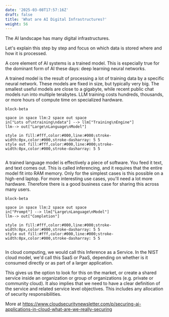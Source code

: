 ```yaml
---
date: '2025-03-08T17:57:16Z'
draft: false
title: 'What are AI Digital Infrastructures?'
weight: 56
---
```


The AI landscape has many digital infrastructures.

Let's explain this step by step and focus on which data is stored where and how it is processed.

A core element of AI systems is a trained model. This is especially true for the dominant form of AI these days: deep learning neural networks.

A trained model is the result of processing a lot of training data by a specific neural network. These models are fixed in size, but typically very big. The smallest useful models are close to a gigabyte, while recent public chat models run into multiple terabytes.
LLM training costs hundreds, thousands, or more hours of compute time on specialized hardware.

```mermaid
block-beta

space in space llm:2 space out space
in["Lots of\ntraining\ndata"] --> llm["Training\nEngine"]
llm--> out["Large\nLanguage\nModel"]

style in fill:#fff,color:#000,line:#000;stroke-width:0px,color:#000,stroke-dasharray: 5 5
style out fill:#fff,color:#000,line:#000;stroke-width:0px,color:#000,stroke-dasharray: 5 5
   
```

A trained language model is effectively a piece of software. You feed it text, and text comes out. This is called inferencing, and it requires that the entire model fit into RAM memory. Only for the simplest cases is this possible on a high-end laptop. For more interesting use cases, you'll need a lot more hardware. Therefore there is a good business case for sharing this across many users.

```mermaid
block-beta

space in space llm:2 space out space
in["Prompt"] --> llm["Large\nLanguage\nModel"]
llm--> out["Completion"]

style in fill:#fff,color:#000,line:#000;stroke-width:0px,color:#000,stroke-dasharray: 5 5
style out fill:#fff,color:#000,line:#000;stroke-width:0px,color:#000,stroke-dasharray: 5 5
   
```

In cloud computing, we would call this Inference as a Service.
In the NIST cloud model, we'd call this SaaS or PaaS, depending on whether is it consumed directly or as part of a larger application.

This gives us the option to look for this on the market, or create a shared service inside an organization or group of organizations (e.g. private or community cloud). It also implies that we need to have a clear definition of the service and related service level objectives. This includes any allocation of security responsibilities.

More at <https://www.cloudsecuritynewsletter.com/p/securing-ai-applications-in-cloud-what-are-we-really-securing>
